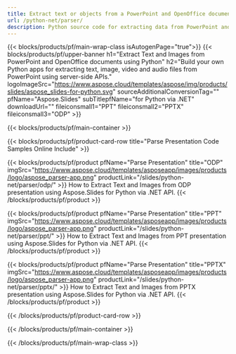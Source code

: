 ```yaml
---
title: Extract text or objects from a PowerPoint and OpenOffice documents using Python 
url: /python-net/parser/
description: Python source code for extracting data from PowerPoint and OpenOffice presentations.
---
```


{{< blocks/products/pf/main-wrap-class isAutogenPage="true">}}
{{< blocks/products/pf/upper-banner h1="Extract Text and Images from PowerPoint and OpenOffice documents using Python" h2="Build your own Python apps for extracting text, image, video and audio files from PowerPoint using server-side APIs." logoImageSrc="https://www.aspose.cloud/templates/aspose/img/products/slides/aspose_slides-for-python.svg" sourceAdditionalConversionTag="" pfName="Aspose.Slides" subTitlepfName="for Python via .NET" downloadUrl="" fileiconsmall1="PPT" fileiconsmall2="PPTX" fileiconsmall3="ODP" >}}

{{< blocks/products/pf/main-container >}}

{{< blocks/products/pf/product-card-row title="Parse Presentation Code Samples Online Include" >}}

{{< blocks/products/pf/product pfName="Parse Presentation" title="ODP" imgSrc="https://www.aspose.cloud/templates/asposeapp/images/products/logo/aspose_parser-app.png" productLink="/slides/python-net/parser/odp/" >}}
How to Extract Text and Images from ODP presentation using Aspose.Slides for Python via .NET API.
{{< /blocks/products/pf/product >}}

{{< blocks/products/pf/product pfName="Parse Presentation" title="PPT" imgSrc="https://www.aspose.cloud/templates/asposeapp/images/products/logo/aspose_parser-app.png" productLink="/slides/python-net/parser/ppt/" >}}
How to Extract Text and Images from PPT presentation using Aspose.Slides for Python via .NET API.
{{< /blocks/products/pf/product >}}

{{< blocks/products/pf/product pfName="Parse Presentation" title="PPTX" imgSrc="https://www.aspose.cloud/templates/asposeapp/images/products/logo/aspose_parser-app.png" productLink="/slides/python-net/parser/pptx/" >}}
How to Extract Text and Images from PPTX presentation using Aspose.Slides for Python via .NET API.
{{< /blocks/products/pf/product >}}



{{< /blocks/products/pf/product-card-row >}}

{{< /blocks/products/pf/main-container >}}
    
{{< /blocks/products/pf/main-wrap-class >}}